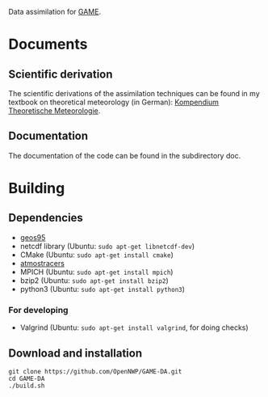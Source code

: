 Data assimilation for [GAME](https://github.com/OpenNWP/GAME).

# Documents

## Scientific derivation

The scientific derivations of the assimilation techniques can be found in my textbook on theoretical meteorology (in German): [Kompendium Theoretische Meteorologie](https://raw.githubusercontent.com/MHBalsmeier/kompendium/master/kompendium.pdf).

## Documentation

The documentation of the code can be found in the subdirectory doc.

# Building

## Dependencies

* [geos95](https://github.com/OpenNWP/geos95)
* netcdf library (Ubuntu: `sudo apt-get libnetcdf-dev`)
* CMake (Ubuntu: `sudo apt-get install cmake`)
* [atmostracers](https://github.com/OpenNWP/atmostracers)
* MPICH (Ubuntu: `sudo apt-get install mpich`)
* bzip2 (Ubuntu: `sudo apt-get install bzip2`)
* python3 (Ubuntu: `sudo apt-get install python3`)

### For developing

* Valgrind (Ubuntu: `sudo apt-get install valgrind`, for doing checks)

## Download and installation

	git clone https://github.com/OpenNWP/GAME-DA.git
	cd GAME-DA
	./build.sh
